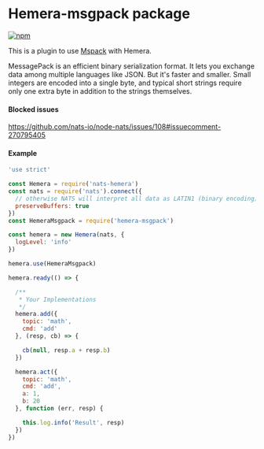 # Hemera-msgpack package

[![npm](https://img.shields.io/npm/v/hemera-msgpack.svg?maxAge=3600)](https://www.npmjs.com/package/hemera-msgpack)

This is a plugin to use [Mspack](http://msgpack.org/index.html) with Hemera.

MessagePack is an efficient binary serialization format. It lets you exchange data among multiple languages like JSON. But it's faster and smaller. Small integers are encoded into a single byte, and typical short strings require only one extra byte in addition to the strings themselves.

#### Blocked issues

https://github.com/nats-io/node-nats/issues/108#issuecomment-270795405

#### Example

```js
'use strict'

const Hemera = require('nats-hemera')
const nats = require('nats').connect({ 
  // otherwise NATS will interpret all data as LATIN1 (binary encoding)
  preserveBuffers: true
})
const HemeraMsgpack = require('hemera-msgpack')

const hemera = new Hemera(nats, {
  logLevel: 'info'
})

hemera.use(HemeraMsgpack)

hemera.ready(() => {

  /**
   * Your Implementations
   */
  hemera.add({
    topic: 'math',
    cmd: 'add'
  }, (resp, cb) => {

    cb(null, resp.a + resp.b)
  })

  hemera.act({
    topic: 'math',
    cmd: 'add',
    a: 1,
    b: 20
  }, function (err, resp) {

    this.log.info('Result', resp)
  })
})

```
